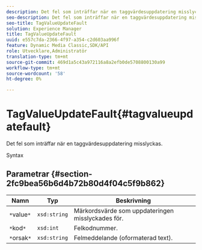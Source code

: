 ```yaml
---
description: Det fel som inträffar när en taggvärdesuppdatering misslyckas.
seo-description: Det fel som inträffar när en taggvärdesuppdatering misslyckas.
seo-title: TagValueUpdateFault
solution: Experience Manager
title: TagValueUpdateFault
uuid: e557c7da-2366-4f97-a354-c2d603aa996f
feature: Dynamic Media Classic,SDK/API
role: Utvecklare,Administratör
translation-type: tm+mt
source-git-commit: 469d1a5c43a972116a8a2efb0de5708800130a99
workflow-type: tm+mt
source-wordcount: '58'
ht-degree: 0%

---
```



# TagValueUpdateFault{#tagvalueupdatefault}

Det fel som inträffar när en taggvärdesuppdatering misslyckas.

Syntax

## Parametrar {#section-2fc9bea56b6d4b72b80d4f04c5f9b862}

| Namn | Typ | Beskrivning |
|---|---|---|
| `*`value`*` | `xsd:string` | Märkordsvärde som uppdateringen misslyckades för. |
| `*`kod`*` | `xsd:int` | Felkodnummer. |
| `*`orsak`*` | `xsd:string` | Felmeddelande (oformaterad text). |

